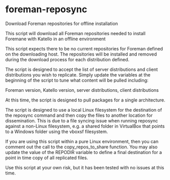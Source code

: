 # foreman-reposync
Download Foreman repositories for offline installation

This script will download all Foreman repositories needed to install Foremane with Katello in an offline environment

This script expects there to be no current repositories for Foreman defined on the downloading host.
The repositories will be installed and removed during the download process for each distribution defined.

The script is designed to accept the list of server distributions and client distributions you wish to replicate.
Simply update the variables at the beginning of the script to tune what content will be pulled including:

Foreman version, Katello version, server distributions, client distributions

At this time, the script is designed to pull packages for a single architecture.

The script is designed to use a local Linux filesystem for the destination of the reposync command and then copy the files
to another location for dissemination.  This is due to a file syncing issue when running reposync against a non-Linux
filesystem, e.g. a shared folder in VirtualBox that points to a Windows folder using the vboxsf filesystem.

If you are using this script within a pure Linux environment, then you can comment out the call to the copy_repos_to_share function.
You may also update the value of the REPODIR variable to define a final destination for a point in time copy of all replicated files.

Use this script at your own risk, but it has been tested with no issues at this time.
